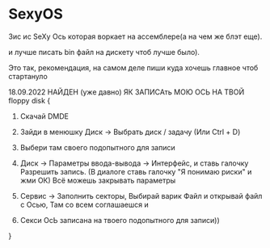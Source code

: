 # SexyOS

Зис ис SeXy Oсь которая воркает на ассемблере(а на чем же блэт еще).

и лучше писать bin файл на дискету чтоб лучше было).

Это так, рекомендация, на самом деле пиши куда хочешь главное чтоб стартануло

18.09.2022 НАЙДЕН (уже давно) ЯК ЗАПИСАть МОЮ ОСЬ НА ТВОЙ floppy disk {

1. Скачай DMDE

2. Зайди в менюшку Диск -> Выбрать диск / задачу (Или Ctrl + D)

3. Выбери там своего подопытного для записи

4. Диск -> Параметры ввода-вывода -> Интерфейс, и ставь галочку Разрешить запись. (В диалоге ставь галочку "Я понимаю риски" и жми ОК) Всё можешь закрывать параметры

5. Сервис -> Заполнить секторы, Выбирай варик Файл и открывай файл с Осью, Там со всем соглашаешся и

6. Секси ОсЬ записана на твоего подопытного для записи))

}
